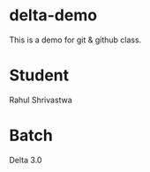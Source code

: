 # delta-demo
This is a demo for git &amp; github class.


# Student
Rahul Shrivastwa

# Batch
Delta 3.0